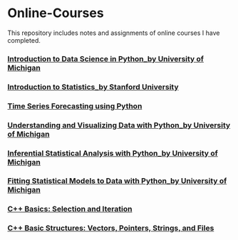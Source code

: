 # Online-Courses
This repository includes notes and assignments of online courses I have completed.

### [Introduction to Data Science in Python_by University of Michigan](https://github.com/lijing0913/Online-Courses/tree/main/01%20Introduction%20to%20Data%20Science%20in%20Python_by%20University%20of%20Michigan)

### [Introduction to Statistics_by Stanford University](https://github.com/lijing0913/Online-Courses/tree/main/02%20Introduction%20to%20Statistics_by%20Stanford%20University)

### [Time Series Forecasting using Python](https://github.com/lijing0913/Online_Courses/tree/main/03%20Time%20Series%20Forecasting%20using%20Python)

### [Understanding and Visualizing Data with Python_by University of Michigan](https://github.com/lijing0913/Online_Courses/tree/main/04%20Understanding%20and%20Visualizing%20Data%20with%20Python_by%20University%20of%20Michigan)

### [Inferential Statistical Analysis with Python_by University of Michigan](https://github.com/lijing0913/Online_Courses/tree/main/05%20Inferential%20Statistical%20Analysis%20with%20Python_by%20University%20of%20Michigan)

### [Fitting Statistical Models to Data with Python_by University of Michigan](https://github.com/lijing0913/Online_Courses/tree/main/06%20Fitting%20Statistical%20Models%20to%20Data%20with%20Python_by%20University%20of%20Michigan)

### [C++ Basics: Selection and Iteration](https://github.com/lijing0913/Online_Courses/tree/main/07%20C%2B%2B%20Basics_%20Selection%20and%20Iteration)

### [C++ Basic Structures: Vectors, Pointers, Strings, and Files](https://github.com/lijing0913/Online_Courses/tree/main/08%20C%2B%2B%20Basic%20Structures_%20Vectors_Pointers_Strings_and%20Files)

